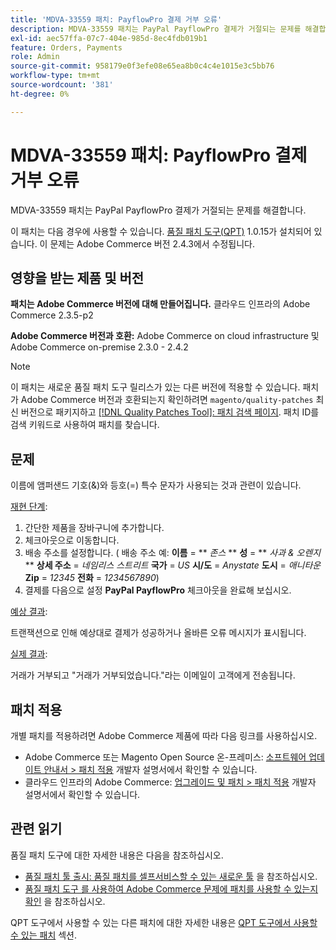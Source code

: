 ```yaml
---
title: 'MDVA-33559 패치: PayflowPro 결제 거부 오류'
description: MDVA-33559 패치는 PayPal PayflowPro 결제가 거절되는 문제를 해결합니다.
exl-id: aec57ffa-07c7-404e-985d-8ec4fdb019b1
feature: Orders, Payments
role: Admin
source-git-commit: 958179e0f3efe08e65ea8b0c4c4e1015e3c5bb76
workflow-type: tm+mt
source-wordcount: '381'
ht-degree: 0%

---
```


# MDVA-33559 패치: PayflowPro 결제 거부 오류

MDVA-33559 패치는 PayPal PayflowPro 결제가 거절되는 문제를 해결합니다.

이 패치는 다음 경우에 사용할 수 있습니다. [품질 패치 도구(QPT)](https://devdocs.magento.com/guides/v2.4/comp-mgr/patching.html#mqp) 1.0.15가 설치되어 있습니다. 이 문제는 Adobe Commerce 버전 2.4.3에서 수정됩니다.

## 영향을 받는 제품 및 버전

**패치는 Adobe Commerce 버전에 대해 만들어집니다.** 클라우드 인프라의 Adobe Commerce 2.3.5-p2

**Adobe Commerce 버전과 호환:** Adobe Commerce on cloud infrastructure 및 Adobe Commerce on-premise 2.3.0 - 2.4.2

>[!NOTE]
>
>이 패치는 새로운 품질 패치 도구 릴리스가 있는 다른 버전에 적용할 수 있습니다. 패치가 Adobe Commerce 버전과 호환되는지 확인하려면 `magento/quality-patches` 최신 버전으로 패키지하고 [[!DNL Quality Patches Tool]: 패치 검색 페이지](https://devdocs.magento.com/quality-patches/tool.html#patch-grid). 패치 ID를 검색 키워드로 사용하여 패치를 찾습니다.

## 문제

이름에 앰퍼샌드 기호(&amp;)와 등호(=) 특수 문자가 사용되는 것과 관련이 있습니다.

<u>재현 단계</u>:

1. 간단한 제품을 장바구니에 추가합니다.
1. 체크아웃으로 이동합니다.
1. 배송 주소를 설정합니다. ( 배송 주소 예: **이름** = ** *존스* **  **성** = ** *사과 &amp; 오렌지* **  **상세 주소** = *네임리스 스트리트*  **국가** = *US*  **시/도** = *Anystate*  **도시** = *애니타운*  **Zip** = *12345*  **전화** = *1234567890*)
1. 결제를 다음으로 설정 **PayPal PayflowPro** 체크아웃을 완료해 보십시오.

<u>예상 결과</u>:

트랜잭션으로 인해 예상대로 결제가 성공하거나 올바른 오류 메시지가 표시됩니다.

<u>실제 결과</u>:

거래가 거부되고 &quot;거래가 거부되었습니다.&quot;라는 이메일이 고객에게 전송됩니다.

## 패치 적용

개별 패치를 적용하려면 Adobe Commerce 제품에 따라 다음 링크를 사용하십시오.

* Adobe Commerce 또는 Magento Open Source 온-프레미스: [소프트웨어 업데이트 안내서 > 패치 적용](https://devdocs.magento.com/guides/v2.4/comp-mgr/patching/mqp.html) 개발자 설명서에서 확인할 수 있습니다.
* 클라우드 인프라의 Adobe Commerce: [업그레이드 및 패치 > 패치 적용](https://devdocs.magento.com/cloud/project/project-patch.html) 개발자 설명서에서 확인할 수 있습니다.

## 관련 읽기

품질 패치 도구에 대한 자세한 내용은 다음을 참조하십시오.

* [품질 패치 툴 출시: 품질 패치를 셀프서비스할 수 있는 새로운 툴](/help/announcements/adobe-commerce-announcements/magento-quality-patches-released-new-tool-to-self-serve-quality-patches.md) 을 참조하십시오.
* [품질 패치 도구 를 사용하여 Adobe Commerce 문제에 패치를 사용할 수 있는지 확인](/help/support-tools/patches-available-in-qpt-tool/check-patch-for-magento-issue-with-magento-quality-patches.md) 을 참조하십시오.

QPT 도구에서 사용할 수 있는 다른 패치에 대한 자세한 내용은 [QPT 도구에서 사용할 수 있는 패치](https://support.magento.com/hc/en-us/sections/360010506631-Patches-available-in-QPT-tool-) 섹션.

